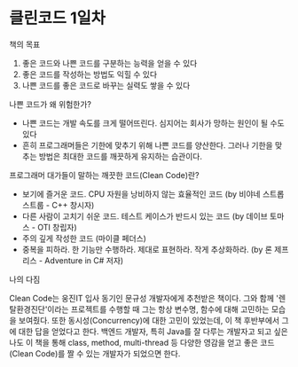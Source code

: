 # 클린코드 1일차

책의 목표

1. 좋은 코드와 나쁜 코드를 구분하는 능력을 얻을 수 있다
2. 좋은 코드를 작성하는 방법도 익힐 수 있다
3. 나쁜 코드를 좋은 코드로 바꾸는 실력도 쌓을 수 있다

나쁜 코드가 왜 위험한가?

- 나쁜 코드는 개발 속도를 크게 떨어뜨린다. 심지어는 회사가 망하는 원인이 될 수도 있다
- 흔히 프로그래머들은 기한에 맞추기 위해 나쁜 코드를 양산한다. 그러나 기한을 맞추는 방법은 최대한 코드를 깨끗하게 유지하는 습관이다.

프로그래머 대가들이 말하는 깨끗한 코드(Clean Code)란?

- 보기에 즐거운 코드. CPU 자원을 낭비하지 않는 효율적인 코드 (by 비야네 스트롭스트룹 - C++ 창시자)
- 다른 사람이 고치기 쉬운 코드. 테스트 케이스가 반드시 있는 코드 (by 데이브 토마스 - OTI 창립자)
- 주의 깊게 작성한 코드 (마이클 페더스)
- 중복을 피하라. 한 기능만 수행하라. 제대로 표현하라. 작게 추상화하라. (by 론 제프리스 - Adventure in C# 저자)

나의 다짐

Clean Code는 웅진IT 입사 동기인 문규성 개발자에게 추천받은 책이다. 그와 함께 '렌탈환경진단'이라는 프로젝트를 수행할 때 그는 항상 변수명, 함수에 대해 고민하는 모습을 보여줬다. 또한 동시성(Concurrency)에 대한 고민이 있었는데, 이 책 후반부에서 그에 대한 답을 얻었다고 한다. 백엔드 개발자, 특히 Java를 잘 다루는 개발자고 되고 싶은 나도 이 책을 통해 class, method, multi-thread 등 다양한 영감을 얻고 좋은 코드(Clean Code)를 짤 수 있는 개발자가 되었으면 한다.
